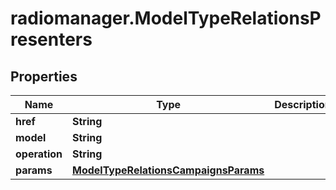 # radiomanager.ModelTypeRelationsPresenters

## Properties

Name | Type | Description | Notes
------------ | ------------- | ------------- | -------------
**href** | **String** |  | [optional] 
**model** | **String** |  | [optional] 
**operation** | **String** |  | [optional] 
**params** | [**ModelTypeRelationsCampaignsParams**](ModelTypeRelationsCampaignsParams.md) |  | [optional] 



